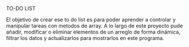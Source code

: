 TO-DO LIST

El objetivo de crear ese to do list es para poder aprender a controlar y manipular tareas con metodos de array. A lo largo de este proyecto pude añadir, modificar o eliminar elementos de un arreglo de forma dinámica, filtrar los datos y actualizarlos para mostrarlos en este programa.  
